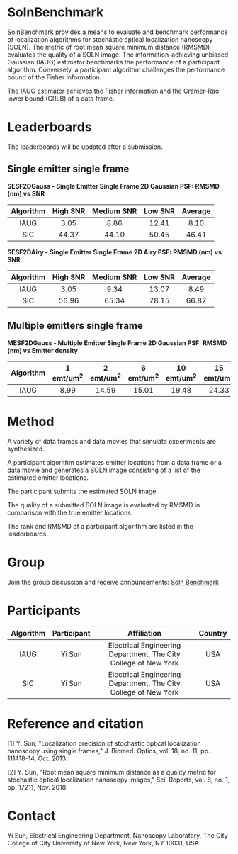 # SolnBenchmark
SolnBenchmark provides a means to evaluate and benchmark performance of localization algorithms for stochastic optical localization nanoscopy (SOLN). The metric of root mean square minimum distance (RMSMD) evaluates the quality of a SOLN image. The information-achieving unbiased Gaussian (IAUG) estimator benchmarks the performance of a participant algorithm. Conversely, a participant algorithm challenges the performance bound of the Fisher information. 

The IAUG estimator achieves the Fisher information and the Cramer-Rao lower bound (CRLB) of a data frame.

# Leaderboards
The leaderboards will be updated after a submission. 

## Single emitter single frame

**SESF2DGauss - Single Emitter Single Frame 2D Gaussian PSF: RMSMD (nm) vs SNR**

| Algorithm |High SNR |Medium SNR |Low SNR |Average|
|:-------:|:------:|:--------:|:-----:|:-----:|
|IAUG     |3.05   |8.86     |12.41 |8.10  |
|SIC      |44.37  |44.10    |50.45 |46.41|

**SESF2DAiry - Single Emitter Single Frame 2D Airy PSF: RMSMD (nm) vs SNR**

| Algorithm |High SNR |Medium SNR |Low SNR |Average|
|:-------:|:------:|:--------:|:-----:|:-----:|
|IAUG     |3.05|9.34|13.07|8.49|
|SIC      |56.96|65.34|78.15|66.82|

## Multiple emitters single frame

**MESF2DGauss - Multiple Emitter Single Frame 2D Gaussian PSF: RMSMD (nm) vs Emitter density**

| Algorithm |1 emt/um<sup>2</sup>|2 emt/um<sup>2</sup>|6 emt/um<sup>2</sup>|10 emt/um<sup>2</sup>|15 emt/um<sup>2</sup>|Average|
|:-------:|:------:|:--------:|:-----:|:-----:|:-----:|:-----:|
|IAUG     |8.99   |14.59     |15.01 |19.48  |24.33 |16.48|

# Method
A variety of data frames and data movies that simulate experiments are synthesized. 

A participant algorithm estimates emitter locations from a data frame or a data movie and generates a SOLN image consisting of a list of the estimated emitter locations. 

The participant submits the estimated SOLN image. 

The quality of a submitted SOLN image is evaluated by RMSMD in comparison with the true emitter locations. 

The rank and RMSMD of a participant algorithm are listed in the leaderboards. 

# Group
Join the group discussion and receive announcements: [Soln Benchmark](https://groups.google.com/forum/#!forum/soln-benchmark)

# Participants

|Algorithm |Participant |Affiliation |Country |
|:-------:|:------:|:--------:|:-----:|
|IAUG     |Yi Sun | Electrical Engineering Department, The City College of New York |USA |
|SIC      |Yi Sun | Electrical Engineering Department, The City College of New York |USA |

# Reference and citation
[1] Y. Sun, "Localization precision of stochastic optical localization nanoscopy using single frames," J. Biomed. Optics, vol. 18, no. 11, pp. 111418-14, Oct. 2013.

[2] Y. Sun, "Root mean square minimum distance as a quality metric for stochastic optical localization nanoscopy images," Sci. Reports, vol. 8, no. 1, pp. 17211, Nov. 2018.

# Contact

Yi Sun, Electrical Engineering Department, Nanoscopy Laboratory, The City College of City University of New York, New York, NY 10031, USA
